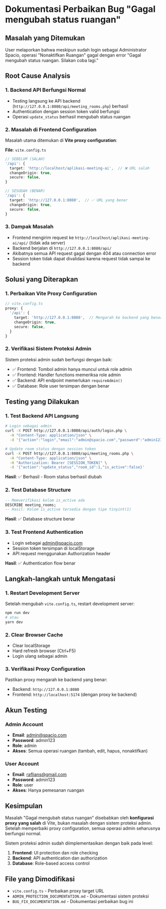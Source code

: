 # Dokumentasi Perbaikan Bug "Gagal mengubah status ruangan"

## Masalah yang Ditemukan

User melaporkan bahwa meskipun sudah login sebagai Administrator Spacio, operasi "Nonaktifkan Ruangan" gagal dengan error "Gagal mengubah status ruangan. Silakan coba lagi."

## Root Cause Analysis

### 1. Backend API Berfungsi Normal
- Testing langsung ke API backend (`http://127.0.0.1:8080/api/meeting_rooms.php`) berhasil
- Authentication dengan session token valid berfungsi
- Operasi `update_status` berhasil mengubah status ruangan

### 2. Masalah di Frontend Configuration
Masalah utama ditemukan di **Vite proxy configuration**:

**File**: `vite.config.ts`
```typescript
// SEBELUM (SALAH)
'/api': {
  target: 'http://localhost/aplikasi-meeting-ai',  // ❌ URL salah
  changeOrigin: true,
  secure: false,
}

// SESUDAH (BENAR)  
'/api': {
  target: 'http://127.0.0.1:8080',  // ✅ URL yang benar
  changeOrigin: true,
  secure: false,
}
```

### 3. Dampak Masalah
- Frontend mengirim request ke `http://localhost/aplikasi-meeting-ai/api/` (tidak ada server)
- Backend berjalan di `http://127.0.0.1:8080/api/`
- Akibatnya semua API request gagal dengan 404 atau connection error
- Session token tidak dapat divalidasi karena request tidak sampai ke backend

## Solusi yang Diterapkan

### 1. Perbaikan Vite Proxy Configuration
```typescript
// vite.config.ts
proxy: {
  '/api': {
    target: 'http://127.0.0.1:8080',  // Mengarah ke backend yang benar
    changeOrigin: true,
    secure: false,
  }
}
```

### 2. Verifikasi Sistem Proteksi Admin
Sistem proteksi admin sudah berfungsi dengan baik:
- ✅ Frontend: Tombol admin hanya muncul untuk role admin
- ✅ Frontend: Handler functions memeriksa role admin
- ✅ Backend: API endpoint memerlukan `requireAdmin()`
- ✅ Database: Role user tersimpan dengan benar

## Testing yang Dilakukan

### 1. Test Backend API Langsung
```bash
# Login sebagai admin
curl -X POST http://127.0.0.1:8080/api/auth/login.php \
  -H "Content-Type: application/json" \
  -d '{"action":"login","email":"admin@spacio.com","password":"admin123"}'

# Update room status dengan session token
curl -X POST http://127.0.0.1:8080/api/meeting_rooms.php \
  -H "Content-Type: application/json" \
  -H "Authorization: Bearer [SESSION_TOKEN]" \
  -d '{"action":"update_status","room_id":1,"is_active":false}'
```

**Hasil**: ✅ Berhasil - Room status berhasil diubah

### 2. Test Database Structure
```sql
-- Memverifikasi kolom is_active ada
DESCRIBE meeting_rooms;
-- Hasil: Kolom is_active tersedia dengan tipe tinyint(1)
```

**Hasil**: ✅ Database structure benar

### 3. Test Frontend Authentication
- Login sebagai admin@spacio.com
- Session token tersimpan di localStorage
- API request menggunakan Authorization header

**Hasil**: ✅ Authentication flow benar

## Langkah-langkah untuk Mengatasi

### 1. Restart Development Server
Setelah mengubah `vite.config.ts`, restart development server:
```bash
npm run dev
# atau
yarn dev
```

### 2. Clear Browser Cache
- Clear localStorage
- Hard refresh browser (Ctrl+F5)
- Login ulang sebagai admin

### 3. Verifikasi Proxy Configuration
Pastikan proxy mengarah ke backend yang benar:
- Backend: `http://127.0.0.1:8080`
- Frontend: `http://localhost:5174` (dengan proxy ke backend)

## Akun Testing

### Admin Account
- **Email**: admin@spacio.com
- **Password**: admin123
- **Role**: admin
- **Akses**: Semua operasi ruangan (tambah, edit, hapus, nonaktifkan)

### User Account  
- **Email**: raflians@gmail.com
- **Password**: admin123
- **Role**: user
- **Akses**: Hanya pemesanan ruangan

## Kesimpulan

Masalah "Gagal mengubah status ruangan" disebabkan oleh **konfigurasi proxy yang salah** di Vite, bukan masalah dengan sistem proteksi admin. Setelah memperbaiki proxy configuration, semua operasi admin seharusnya berfungsi normal.

Sistem proteksi admin sudah diimplementasikan dengan baik pada level:
1. **Frontend**: UI protection dan role checking
2. **Backend**: API authentication dan authorization  
3. **Database**: Role-based access control

## File yang Dimodifikasi

- `vite.config.ts` - Perbaikan proxy target URL
- `ADMIN_PROTECTION_DOCUMENTATION.md` - Dokumentasi sistem proteksi
- `BUG_FIX_DOCUMENTATION.md` - Dokumentasi perbaikan bug ini
